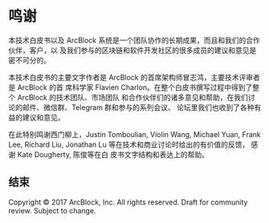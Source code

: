 # 鸣谢

本技术白皮书以及 ArcBlock 系统是一个团队协作的长期成果，而且和我们的合作伙伴，客户，以
及我们参与的区块链和软件开发社区的很多成员的建议和意见是密不可分的。

本技术白皮书的主要文字作者是 ArcBlock 的首席架构师冒志鸿，主要技术评审者是 ArcBlock 的首
席科学家 Flavien Charlon。在整个白皮书撰写过程中得到了整个 ArcBlock 的技术团队、市场团队
和合作伙伴们的诸多意见和帮助，在我们讨论的邮件、微信群、Telegram 群和参与的系列会议、
论坛里我们也收到了各种有益的建议和意见。

在此特别鸣谢西门柳上，Justin Tomboulian, Violin Wang, Michael Yuan, Frank Lee, Richard
Liu, Jonathan Lu 等在技术和商业讨论时给出的有价值的反馈， 感谢 Kate Dougherty, 陈俊等在白
皮书文字结构和表达上的帮助。

## 结束

Copyright © 2017 ArcBlock, Inc. All rights reserved. Draft for community review. Subject to change.
